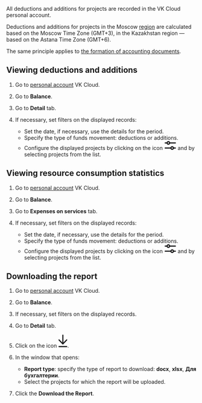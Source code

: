 All deductions and additions for projects are recorded in the VK Cloud personal account.

<warn>

Deductions and additions for projects in the Moscow [region](/en/base/account/concepts/regions) are calculated based on the Moscow Time Zone (GMT+3), in the Kazakhstan region —  based on the Astana Time Zone (GMT+6).

The same principle applies to [the formation of accounting documents](../report/).

</warn>

## Viewing deductions and additions

1. Go to [personal account](https://mcs.mail.ru/app/en) VK Cloud.
1. Go to **Balance**.
1. Go to **Detail** tab.
1. If necessary, set filters on the displayed records:

   - Set the date, if necessary, use the details for the period.
   - Specify the type of funds movement: deductions or additions.
   - Configure the displayed projects by clicking on the icon ![Filter](./assets/filter_icon.svg "inline") and by selecting projects from the list.

## Viewing resource consumption statistics

1. Go to [personal account](https://mcs.mail.ru/app/en) VK Cloud.
1. Go to **Balance**.
1. Go to **Expenses on services** tab.
1. If necessary, set filters on the displayed records:

   - Set the date, if necessary, use the details for the period.
   - Specify the type of funds movement: deductions or additions.
   - Configure the displayed projects by clicking on the icon ![Filter](./assets/filter_icon.svg "inline") and by selecting projects from the list.

## Downloading the report

1. Go to [personal account](https://mcs.mail.ru/app/en) VK Cloud.
1. Go to **Balance**.
1. If necessary, set filters on the displayed records.
1. Go to **Detail** tab.
1. Click on the icon ![Download](./assets/download_icon.svg "inline").
1. In the window that opens:

   - **Report type**: specify the type of report to download: **docx**, **xlsx**, **Для бухгалтерии**.
   - Select the projects for which the report will be uploaded.

1. Click the **Download the Report**.
